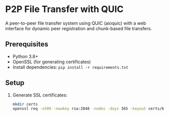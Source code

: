 # P2P File Transfer with QUIC

A peer-to-peer file transfer system using QUIC (aioquic) with a web interface for dynamic peer registration and chunk-based file transfers.

## Prerequisites
- Python 3.8+
- OpenSSL (for generating certificates)
- Install dependencies: `pip install -r requirements.txt`

## Setup
1. Generate SSL certificates:
   ```bash
   mkdir certs
   openssl req -x509 -newkey rsa:2048 -nodes -days 365 -keyout certs/key.pem -out certs/cert.pem -subj "/CN=localhost"